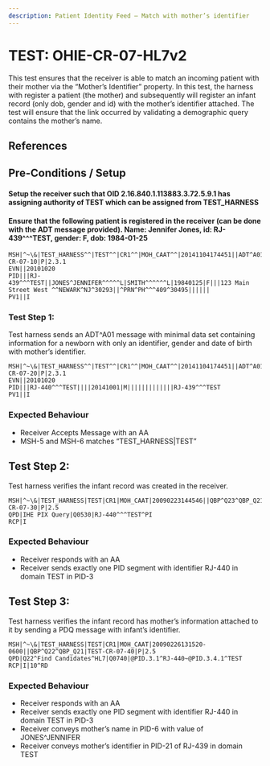 ```yaml
---
description: Patient Identity Feed – Match with mother’s identifier
---
```


# TEST: OHIE-CR-07-HL7v2

This test ensures that the receiver is able to match an incoming patient with their mother via the “Mother’s Identifier” property. In this test, the harness with register a patient (the mother) and subsequently will register an infant record (only dob, gender and id) with the mother’s identifier attached. The test will ensure that the link occurred by validating a demographic query contains the mother’s name.

## References

## Pre-Conditions / Setup

#### Setup the receiver such that OID 2.16.840.1.113883.3.72.5.9.1 has assigning authority of TEST which can be assigned from TEST\_HARNESS

#### Ensure that the following patient is registered in the receiver (can be done with the ADT message provided). Name: Jennifer Jones, id: RJ-439^^^TEST, gender: F, dob: 1984-01-25

```
MSH|^~\&|TEST_HARNESS^^|TEST^^|CR1^^|MOH_CAAT^^|20141104174451||ADT^A01^ADT_A01|TEST-CR-07-10|P|2.3.1
EVN||20101020
PID|||RJ-439^^^TEST||JONES^JENNIFER^^^^^L|SMITH^^^^^^L|19840125|F|||123 Main Street West ^^NEWARK^NJ^30293||^PRN^PH^^^409^30495||||||
PV1||I
```

### Test Step 1:

Test harness sends an ADT^A01 message with minimal data set containing information for a newborn with only an identifier, gender and date of birth with mother’s identifier.

```
MSH|^~\&|TEST_HARNESS^^|TEST^^|CR1^^|MOH_CAAT^^|20141104174451||ADT^A01^ADT_A01|TEST-CR-07-20|P|2.3.1
EVN||20101020
PID|||RJ-440^^^TEST||||20141001|M|||||||||||||RJ-439^^^TEST
PV1||I
```

### Expected Behaviour

* Receiver Accepts Message with an AA
* MSH-5 and MSH-6 matches “TEST\_HARNESS|TEST”

## Test Step 2:

Test harness verifies the infant record was created in the receiver.

```
MSH|^~\&|TEST_HARNESS|TEST|CR1|MOH_CAAT|20090223144546||QBP^Q23^QBP_Q21|TEST-CR-07-30|P|2.5 
QPD|IHE PIX Query|Q0530|RJ-440^^^TEST^PI
RCP|I
```

### Expected Behaviour

* Receiver responds with an AA
* Receiver sends exactly one PID segment with identifier RJ-440 in domain TEST in PID-3

## Test Step 3:

Test harness verifies the infant record has mother’s information attached to it by sending a PDQ message with infant’s identifier.

```
MSH|^~\&|TEST_HARNESS|TEST|CR1|MOH_CAAT|20090226131520-0600||QBP^Q22^QBP_Q21|TEST-CR-07-40|P|2.5
QPD|Q22^Find Candidates^HL7|Q0740|@PID.3.1^RJ-440~@PID.3.4.1^TEST
RCP|I|10^RD
```

### Expected Behaviour

* Receiver responds with an AA
* Receiver sends exactly one PID segment with identifier RJ-440 in domain TEST in PID-3
* Receiver conveys mother’s name in PID-6 with value of JONES^JENNIFER
* Receiver conveys mother’s identifier in PID-21 of RJ-439 in domain TEST




